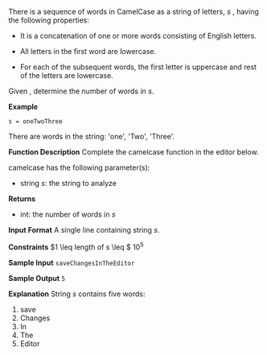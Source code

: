 There is a sequence of words in CamelCase as a string of letters, $s$ , having the following properties:

* It is a concatenation of one or more words consisting of English letters.

* All letters in the first word are lowercase.

* For each of the subsequent words, the first letter is uppercase and rest of the letters are lowercase.

Given , determine the number of words in $s$.

**Example**
```
s = oneTwoThree
```

There are  words in the string: 'one', 'Two', 'Three'.

**Function Description**
Complete the camelcase function in the editor below.

camelcase has the following parameter(s):

* string $s$: the string to analyze

**Returns**
* int: the number of words in $s$

**Input Format**
A single line containing string $s$.

**Constraints**
$1 \leq length of s \leq $ $10$<sup>$5$</sup>

**Sample Input**
```saveChangesInTheEditor```

**Sample Output**
```5```

**Explanation**
String $s$ contains five words:

1. save
2. Changes
3. In
4. The
5. Editor
